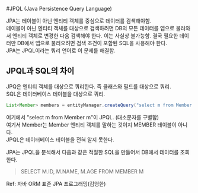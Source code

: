 #JPQL (Java Persistence Query Language)

JPA는 테이블이 아닌 엔티티 객체를 중심으로 데이터를 검색해야함.   
테이블이 아닌 엔티티 객체를 대상으로 검색하려면 DB의 모든 데이터를 앱으로 불러와서 엔티티 객체로 변경한 다음 검색해야 한다. 이는 사실상 불가능함. 결국 필요한 데이터만 DB에서 앱으로 불러오려면 검색 조건이 포함된 SQL을 사용해야 한다.    
JPA는 JPQL이라는 쿼리 언어로 이 문제를 해결함.

## JPQL과 SQL의 차이

JPQ은 엔티티 객체를 대상으로 쿼리한다. 즉 클래스와 필드를 대상으로 쿼리.    
SQL은 데이터베이스 테이블을 대상으로 쿼리.

````java
List<Member> members = entityManager.createQuery("select m from Member m", Member.class).getResultList();
````

여기에서 "select m from Member m"이 JPQL. (대소문자를 구별함)    
여기서 Member는 Member 엔티티 객체를 말하는 것이지 MEMBER 테이블이 아니다.    
JPQL은 데이터베이스 테이블을 전혀 알지 못한다.    
    
    
JPA는 JPQL을 분석해서 다음과 같은 적절한 SQL을 만들어서 DB에서 데이터를 조회한다.
> SELECT M.ID, M.NAME, M.AGE FROM MEMBER M      
                
                
                
Ref: 자바 ORM 표준 JPA 프로그래밍(김영한)
